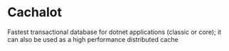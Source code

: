 # Cachalot
Fastest transactional database for dotnet applications (classic or core); it can also be used as a high performance distributed cache

